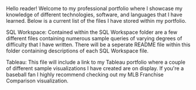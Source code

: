 Hello reader! Welcome to my professional portfolio where I showcase my knowledge of different technologies, software, and languages that I have learned. Below is a current list of the files I have stored within my portfolio.

SQL Workspace: Contained within the SQL Workspace folder are a few different files containing numerous sample queries of varying degrees of difficulty that I
have written. There will be a seperate README file within this folder containing descriptions of each SQL Workspace file.

Tableau: This file will include a link to my Tableau portfolio where a couple of different sample visualizations I have created are on display. If you're a 
baseball fan I highly recommend checking out my MLB Franchise Comparison visualization. 

